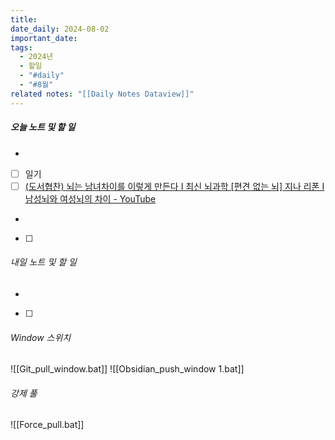 ```yaml
---
title: 
date_daily: 2024-08-02
important_date: 
tags:
  - 2024년
  - 할일
  - "#daily"
  - "#8월"
related notes: "[[Daily Notes Dataview]]"
---
```

##### 오늘 노트 및 할 일 
- 
- [ ] 일기
- [ ] [(도서협찬) 뇌는 남녀차이를 이렇게 만든다 I 최신 뇌과학 \[편견 없는 뇌\] 지나 리폰 I 남성뇌와 여성뇌의 차이 - YouTube](https://www.youtube.com/watch?v=IwZ6bgboz28)
- 
- [ ]  




###### 내일 노트 및 할 일
- 
- [ ] 


######  Window 스위치
![[Git_pull_window.bat]]
![[Obsidian_push_window 1.bat]]



###### 강제 풀
![[Force_pull.bat]]